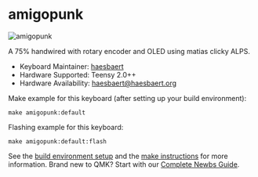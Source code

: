 # amigopunk

![amigopunk](https://i.imgur.com/7uVsX1vh.jpeg)

A 75% handwired with rotary encoder and OLED using matias clicky ALPS.

* Keyboard Maintainer: [haesbaert](https://github.com/haesbaert)
* Hardware Supported: Teensy 2.0++
* Hardware Availability: haesbaert@haesbaert.org

Make example for this keyboard (after setting up your build environment):

    make amigopunk:default

Flashing example for this keyboard:

    make amigopunk:default:flash

See the [build environment setup](https://docs.qmk.fm/#/getting_started_build_tools) and the [make instructions](https://docs.qmk.fm/#/getting_started_make_guide) for more information. Brand new to QMK? Start with our [Complete Newbs Guide](https://docs.qmk.fm/#/newbs).
